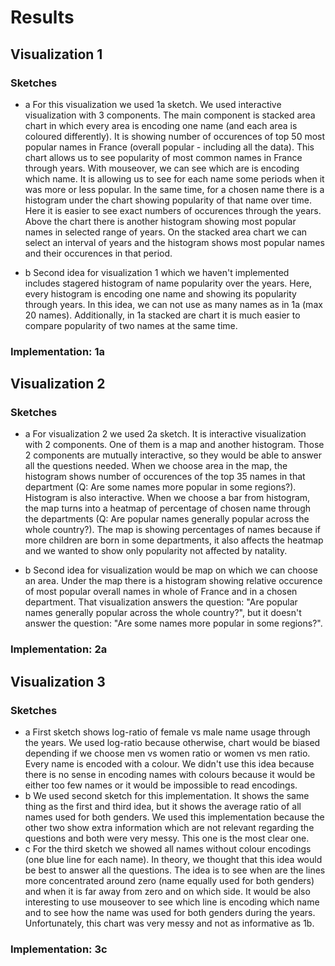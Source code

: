 # Results

## Visualization 1
### Sketches
- a 
For this visualization we used 1a sketch. We used interactive visualization with 3 components. The main component is stacked area chart in which every area is encoding
one name (and each area is coloured differently). It is showing number of occurences of top 50 most popular names in France (overall popular - including all the data).
This chart allows us to see popularity of most common names in France through years. With mouseover, we can see which are is encoding which name. It is allowing us to see for each name some periods when it was more or less popular. In the same time, for a chosen name there is a histogram under the chart showing popularity of that name over time. Here it is easier to see exact numbers of occurences through the years. Above the chart there is another histogram showing most popular names in selected range of years. On the stacked area chart we can select an interval of years and the histogram shows most popular names and their occurences in that period.

- b
Second idea for visualization 1 which we haven't implemented includes stagered histogram of name popularity over the years. Here, every histogram is encoding one name and showing its popularity through years. In this idea, we can not use as many names as in 1a (max 20 names). Additionally, in 1a stacked are chart it is much easier to compare popularity of two names at the same time. 

### Implementation: 1a

## Visualization 2
### Sketches
- a 
For visualization 2 we used 2a sketch. It is interactive visualization with 2 components. One of them is a map and another histogram. Those 2 components are mutually interactive, so they would be able to answer all the questions needed. When we choose area in the map, the histogram shows number of occurences of the top 35 names in that department  (Q: Are some names more popular in some regions?). Histogram is also interactive. When we choose a bar from histogram, the map turns into a heatmap of percentage of chosen name through the departments (Q: Are popular names generally popular across the whole country?). The map is showing percentages of names because if more children are born in some departments, it also affects the heatmap and we wanted to show only popularity not affected by natality.
    
- b
Second idea for visualization would be map on which we can choose an area. Under the map there is a histogram showing relative occurence of most popular overall names in whole of France and in a chosen department. That visualization answers the question: "Are popular names generally popular across the whole country?", but it doesn't answer the question: "Are some names more popular in some regions?".
### Implementation: 2a

## Visualization 3
### Sketches
- a 
First sketch shows log-ratio of female vs male name usage through the years. We used log-ratio because otherwise, chart would be biased depending if we choose men vs women ratio or women vs men ratio. Every name is encoded with a colour. We didn't use this idea because there is no sense in encoding names with colours because it would be either too few names or it would be impossible to read encodings.
- b
We used second sketch for this implementation. It shows the same thing as the first and third idea, but it shows the average ratio of all names used for both genders. We used this implementation because the other two show extra information which are not relevant regarding the questions and both were very messy. This one is the most clear one.  
- c
For the third sketch we showed all names without colour encodings (one blue line for each name). In theory, we thought that this idea would be best to answer all the questions. The idea is to see when are the lines more concentrated around zero (name equally used for both genders) and when it is far away from zero and on which side. It would be also interesting to use mouseover to see which line is encoding which name and to see how the name was used for both genders during the years. Unfortunately, this chart was very messy and not as informative as 1b.
### Implementation: 3c
